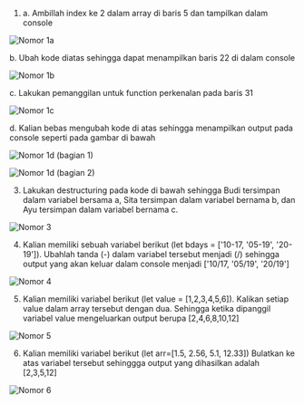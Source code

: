 1. a. Ambillah index ke 2 dalam array di baris 5 dan tampilkan dalam console

![Nomor 1a](https://user-images.githubusercontent.com/83440868/188774352-5ba331e7-3e8e-42b4-a779-56e73062758d.JPG)

b. Ubah kode diatas sehingga dapat menampilkan baris 22 di dalam console

![Nomor 1b](https://user-images.githubusercontent.com/83440868/188775285-c3c2fb91-7e5f-43f5-9e32-aa69438e1c33.JPG)

c. Lakukan pemanggilan untuk function perkenalan pada baris 31

![Nomor 1c](https://user-images.githubusercontent.com/83440868/188775333-e85b96fd-e1e8-4af1-83db-84eb8c656588.JPG)

d. Kalian bebas mengubah kode di atas sehingga menampilkan output pada console seperti pada gambar di bawah

![Nomor 1d (bagian 1)](https://user-images.githubusercontent.com/83440868/188775444-a7cfd89e-6116-407b-a382-fd27c17c6a03.JPG)

![Nomor 1d (bagian 2)](https://user-images.githubusercontent.com/83440868/188775453-71359a56-9a1b-4daa-8c86-020d10435b90.JPG)

3. Lakukan destructuring pada kode di bawah sehingga Budi tersimpan dalam variabel bersama a, Sita tersimpan dalam variabel bernama b, dan Ayu tersimpan dalam variabel bernama c.

![Nomor 3](https://user-images.githubusercontent.com/83440868/188775620-aada3aa8-7d39-4f3b-b10c-40ed1af76f89.JPG)

4. Kalian memiliki sebuah variabel berikut (let bdays = ['10-17, '05-19', '20-19']). Ubahlah tanda (-) dalam variabel tersebut menjadi (/) sehingga output yang akan keluar dalam console menjadi ['10/17, '05/19', '20/19']

![Nomor 4](https://user-images.githubusercontent.com/83440868/188800319-fa309960-6e4e-4aeb-81d8-b0f0598f19bc.JPG)

5. Kalian memiliki variabel berikut (let value = [1,2,3,4,5,6]). Kalikan setiap value dalam array tersebut dengan dua. Sehingga ketika dipanggil variabel value mengeluarkan output berupa [2,4,6,8,10,12]

![Nomor 5](https://user-images.githubusercontent.com/83440868/188775920-4f7bd8f8-1158-4aed-9970-9e34d2b3c16d.JPG)

6. Kalian memiliki variabel berikut (let arr=[1.5, 2.56, 5.1, 12.33]) Bulatkan ke atas variabel tersebut sehinggga output yang dihasilkan adalah [2,3,5,12]

![Nomor 6](https://user-images.githubusercontent.com/83440868/188801762-0f6f9c00-53c3-476d-8cd9-6e883daafc06.JPG)
